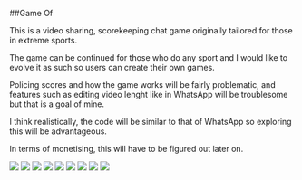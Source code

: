 ##Game Of

This is a video sharing, scorekeeping chat game originally tailored for those in extreme sports.

The game can be continued for those who do any sport and I would like to evolve it as such so users can create their own games.

Policing scores and how the game works will be fairly problematic, and features such as editing video lenght like in WhatsApp will be troublesome but that is a goal of mine.

I think realistically, the code will be similar to that of WhatsApp so exploring this will be advantageous.

In terms of monetising, this will have to be figured out later on.

![](/users/karabruce/gameof/media/images/signinsignup.png)
![](/users/karabruce/gameof/media/images/onboarding1.png)
![](/users/karabruce/gameof/media/images/onboarding2.png)
![](/users/karabruce/gameof/media/images/onboarding3.png)
![](/users/karabruce/gameof/media/images/onboarding4.png)
![](/users/karabruce/gameof/media/images/onboarding5.png)
![](/users/karabruce/gameof/media/images/onboarding5_.png)
![](/users/karabruce/gameof/media/images/newsfeed.png)
![](/users/karabruce/gameof/media/images/trimmedvideo.png)
